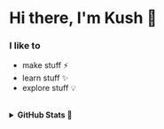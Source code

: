 # Hi there, I'm Kush 👋

### I like to
- make stuff ⚡
- learn stuff ✨
- explore stuff 💡

<br>

<details>
  <summary><b>GitHub Stats 🚀</b></summary>
  <br>
  <img align="left" alt="git-kush's GitHub Stats" src="https://github-readme-stats.vercel.app/api?username=git-kush&count_private=true&show_icons=true&border_color=ff5c00&theme=dark" />

</details>
<br>
